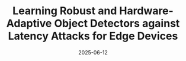 ---
title: "Learning Robust and Hardware-Adaptive Object Detectors against Latency Attacks for Edge Devices"
collection: publications
category: conferences
permalink: /publication/cvpr_2025_wty
date: 2025-06-12
authors: "<strong>Tianyi Wang</strong>, Zichen Wang, Cong Wang, Yuanchao Shu, Ruilong Deng, Peng Cheng, Jiming Chen"
venue: 'CVPR'
paperurl: 'https://hill-wu-1998.github.io/files/cvpr2025_wty.pdf'
# citation: 'Your Name, You. (2024). &quot;Paper Title Number 3.&quot; <i>GitHub Journal of Bugs</i>. 1(3).'
---